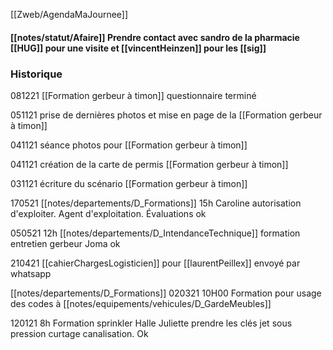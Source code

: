 
[[Zweb/AgendaMaJournee]]

#### [[notes/statut/Afaire]] Prendre contact avec sandro de la pharmacie [[HUG]] pour une visite et [[vincentHeinzen]] pour les [[sig]]

### Historique
081221 [[Formation gerbeur à timon]] questionnaire terminé

051121 prise de dernières photos et mise en page de la [[Formation gerbeur à timon]]

041121 séance photos pour [[Formation gerbeur à timon]]

041121 création de la carte de permis [[Formation gerbeur à timon]]

031121 écriture du scénario [[Formation gerbeur à timon]]

170521 [[notes/departements/D_Formations]] 15h Caroline autorisation d'exploiter. Agent d'exploitation. Évaluations ok

050521 12h [[notes/departements/D_IntendanceTechnique]] formation entretien gerbeur Joma ok

210421 [[cahierChargesLogisticien]] pour [[laurentPeillex]] envoyé par whatsapp

[[notes/departements/D_Formations]]
020321 10H00 Formation pour usage des codes à [[notes/equipements/vehicules/D_GardeMeubles]]

120121 8h Formation sprinkler Halle Juliette prendre les clés jet sous pression curtage canalisation. Ok